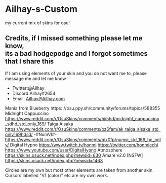 # Ailhay-s-Custom
my current mix of skins for osu!

Credits, if I missed something please let me know,  
its a bad hodgepodge and I forgot sometimes that I share this
-----------------------------------------------------------------
If I am using elements of your skin and you do not want me to,
please message me and let me know

- Twitter:@Ailhay_
- Discord:Ailhay#2654
- Email:	Ailhay@Ailhay.com

Mania from Blueberry	https: //osu.ppy.sh/community/forums/topics/588355
Midnight Cappuccino		https://www.reddit.com/r/OsuSkins/comments/hji5hd/midnight_cappuccino_sdhd_std_only_169/
Taiga Aisaka 			https://www.reddit.com/r/OsuSkins/comments/oz6fam/ak_taiga_aisaka_std_only169hdsd/
-#NumVI#-				https://www.reddit.com/r/OsuSkins/comments/qix0fp/numvi_std_169_hd_only/
Digital Hypno			https://www.twitch.tv/honmi			https://twitter.com/honmicchi		https://www.youtube.com/user/DigitalHypno
Atmosphere 				https://skins.osuck.net/index.php?newsid=630
Amare v2.0 [NSFW]		https://skins.osuck.net/index.php?newsid=1463

Circles are my own but most other elements are taken from another skin. 
Cursors labelled "V1 (color)" etc are my own work.
